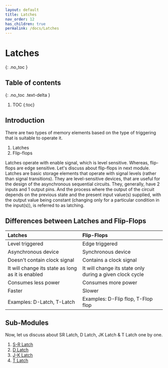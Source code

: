 ```yaml
---
layout: default
title: Latches
nav_order: 12
has_children: true
permalink: /docs/Latches
---
```


# Latches
{: .no_toc }

## Table of contents
{: .no_toc .text-delta }

1. TOC
{:toc}

## Introduction

There are two types of memory elements based on the type of triggering that is suitable to operate it.

1. Latches
1. Flip-flops

Latches operate with enable signal, which is level sensitive. 
Whereas, flip-flops are edge sensitive. 
Let's discuss about flip-flops in next module. 
Latches are basic storage elements that operate with signal levels (rather than signal transitions). They are level-sensitive devices, that are useful for the design of the asynchronous sequential circuits. They, generally, have 2 inputs and 1 output pins. And the process where the output of the circuit depends on the previous state and the present input value(s) supplied, with the output value being constant (changing only for a particular condition in the input(s)), is referred to as latching.

## Differences between Latches and Flip-Flops


| Latches       | Flip-Flops     |
|:------------|:--------------|
| Level triggered | Edge triggered |
| Asynchronous device | Synchronous device |
| Doesn't contain clock signal | Contains a clock signal |
| It will change its state as long as it is enabled | It will change its state only during a given clock cycle |
| Consumes less power | Consumes more power |
| Faster | Slower |
| Examples: D-Latch, T-Latch | Examples: D-Flip flop, T-Flop flop |

## Sub-Modules

Now, let us discuss about SR Latch, D Latch, JK Latch & T Latch one by one.

1. [S-R Latch](https://learn.circuitverse.org/docs/Latches/sr_latch.html)
2. [D Latch](https://learn.circuitverse.org/docs/Latches/d_latch.html)
3. [J-K Latch](https://learn.circuitverse.org/docs/Latches/jk_latch.html)
4. [T Latch](https://learn.circuitverse.org/docs/Latches/t_latch.html) 